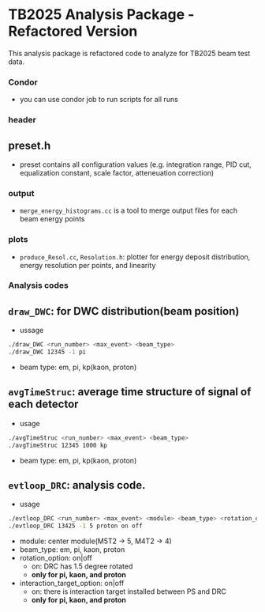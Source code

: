 # TB2025 Analysis Package - Refactored Version
This analysis package is refactored code to analyze for TB2025 beam test data.

### Condor
- you can use condor job to run scripts for all runs

### header
## preset.h
- preset contains all configuration values (e.g. integration range, PID cut, equalization constant, scale factor, atteneuation correction)

### output
- `merge_energy_histograms.cc` is a tool to merge output files for each beam energy points

### plots
- `produce_Resol.cc`, `Resolution.h`: plotter for energy deposit distribution, energy resolution per points, and linearity

### Analysis codes
## `draw_DWC`: for DWC distribution(beam position)
- ussage
```bash
./draw_DWC <run_number> <max_event> <beam_type>
./draw_DWC 12345 -1 pi
```
- beam type: em, pi, kp(kaon, proton)
## `avgTimeStruc`: average time structure of signal of each detector
- usage
```bash
./avgTimeStruc <run_number> <max_event> <beam_type>
./avgTimeStruc 12345 1000 kp
```
- beam type: em, pi, kp(kaon, proton)
## `evtloop_DRC`: analysis code.
- usage
```bash
./evtloop_DRC <run_number> <max_event> <module> <beam_type> <rotation_option> <interaction_target_option>
./evtloop_DRC 13425 -1 5 proton on off
```
- module: center module(M5T2 -> 5, M4T2 -> 4)
- beam_type: em, pi, kaon, proton
- rotation_option: on|off
    - on: DRC has 1.5 degree rotated
    - **only for pi, kaon, and proton**
- interaction_target_option: on|off
    - on: there is interaction target installed between PS and DRC
    - **only for pi, kaon, and proton**